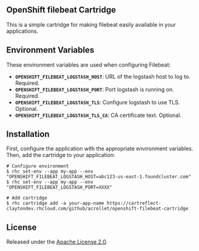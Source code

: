 ## OpenShift filebeat Cartridge

This is a simple cartridge for making filebeat easily available in your applications.


## Environment Variables

These environment variables are used when configuring Filebeat:

 * **`OPENSHIFT_FILEBEAT_LOGSTASH_HOST`**: URL of the logstash host to log to. Required.
 * **`OPENSHIFT_FILEBEAT_LOGSTASH_PORT`**: Port logstash is running on. Required.
 * **`OPENSHIFT_FILEBEAT_LOGSTASH_TLS`**: Configure logstash to use TLS. Optional.
 * **`OPENSHIFT_FILEBEAT_LOGSTASH_TLS_CA`**: CA certificate text. Optional.

## Installation

First, configure the application with the appropriate environment variables. Then, add the cartridge to your application:

    # Configure environment
    $ rhc set-env --app my-app --env "OPENSHIFT_FILEBEAT_LOGSTASH_HOST=abc123-us-east-1.foundcluster.com"
    $ rhc set-env --app my-app --env "OPENSHIFT_FILEBEAT_LOGSTASH_PORT=XXXX"

    # Add cartridge
    $ rhc cartridge add -a your-app-name https://cartreflect-claytondev.rhcloud.com/github/acrollet/openshift-filebeat-cartridge

## License

Released under the [Apache License 2.0](http://www.apache.org/licenses/LICENSE-2.0.html).
